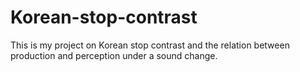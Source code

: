# Korean-stop-contrast
This is my project on Korean stop contrast and the relation between production and perception under a sound change.
